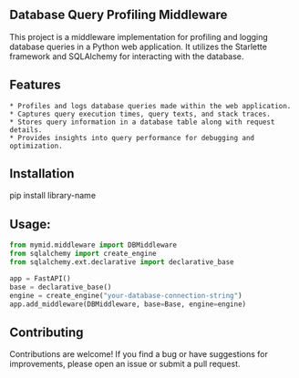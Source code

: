 ## Database Query Profiling Middleware

This project is a middleware implementation for profiling and logging database queries in a Python web application. It utilizes the Starlette framework and SQLAlchemy for interacting with the database.

## Features

    * Profiles and logs database queries made within the web application.
    * Captures query execution times, query texts, and stack traces.
    * Stores query information in a database table along with request details.
    * Provides insights into query performance for debugging and optimization.


## Installation

pip install library-name


## Usage:

```python
from mymid.middleware import DBMiddleware
from sqlalchemy import create_engine
from sqlalchemy.ext.declarative import declarative_base

app = FastAPI()
base = declarative_base()
engine = create_engine("your-database-connection-string")
app.add_middleware(DBMiddleware, base=Base, engine=engine)
```
## Contributing

Contributions are welcome! If you find a bug or have suggestions for improvements, please open an issue or submit a pull request.
